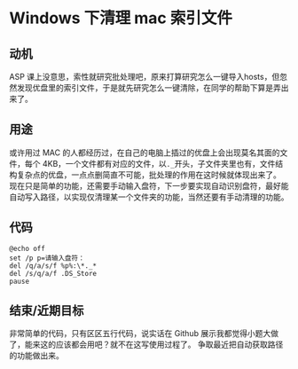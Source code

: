 # Windows 下清理 mac 索引文件
## 动机
ASP 课上没意思，索性就研究批处理吧，原来打算研究怎么一键导入hosts，但忽然发现优盘里的索引文件，于是就先研究怎么一键清除，在同学的帮助下算是弄出来了。
## 用途
或许用过 MAC 的人都经历过，在自己的电脑上插过的优盘上会出现莫名其面的文件，每个 4KB，一个文件都有对应的文件，以` ._ `开头，子文件夹里也有，文件结构复杂点的优盘，一点点删简直不可能，批处理的作用在这时候就体现出来了。
现在只是简单的功能，还需要手动输入盘符，下一步要实现自动识别盘符，最好能自动写入路径，以实现仅清理某一个文件夹的功能，当然还要有手动清理的功能。
## 代码
````
@echo off
set /p p=请输入盘符：
del /q/a/s/f %p%:\*._*
del /s/q/a/f .DS_Store
pause
````
## 结束/近期目标
非常简单的代码，只有区区五行代码，说实话在 Github 展示我都觉得小题大做了，能来这的应该都会用吧？就不在这写使用过程了。
争取最近把自动获取路径的功能做出来。
